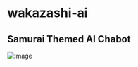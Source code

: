 # wakazashi-ai
## Samurai Themed AI Chabot

![image](https://github.com/user-attachments/assets/f0d8a5b6-680c-4369-9308-14ca5864a629)

